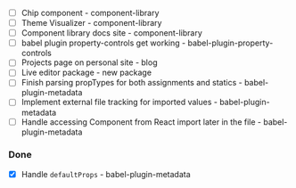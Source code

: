 - [ ] Chip component - component-library
- [ ] Theme Visualizer - component-library
- [ ] Component library docs site - component-library
- [ ] babel plugin property-controls get working -
      babel-plugin-property-controls
- [ ] Projects page on personal site - blog
- [ ] Live editor package - new package
- [ ] Finish parsing propTypes for both assignments and statics -
      babel-plugin-metadata
- [ ] Implement external file tracking for imported values -
      babel-plugin-metadata
- [ ] Handle accessing Component from React import later in the file -
      babel-plugin-metadata

### Done

- [x] Handle `defaultProps` - babel-plugin-metadata
